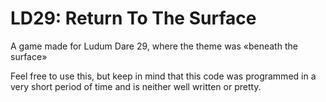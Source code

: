 LD29: Return To The Surface
==========================

A game made for Ludum Dare 29, where the theme was «beneath the surface»


Feel free to use this, but keep in mind that this code was programmed in a very short period of time and is neither well written or pretty.
